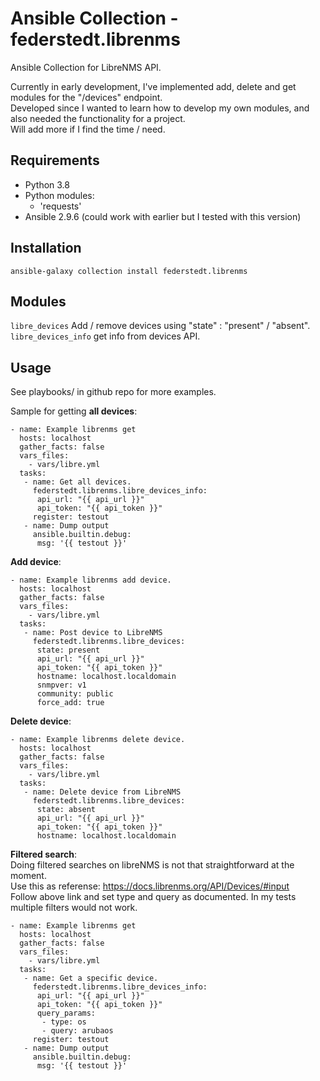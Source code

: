 # Ansible Collection - federstedt.librenms

Ansible Collection for LibreNMS API.

Currently in early development, I've implemented add, delete and get modules for the "/devices" endpoint.  
Developed since I wanted to learn how to develop my own modules, and also needed the functionality for a project.    
Will add more if I find the time / need.

## Requirements
- Python 3.8
- Python modules:
  - 'requests'
- Ansible 2.9.6 (could work with earlier but I tested with this version)

## Installation
```ansible-galaxy collection install federstedt.librenms```

## Modules
```libre_devices``` Add / remove devices using "state" : "present" / "absent".  
```libre_devices_info``` get info from devices API.  


## Usage
See playbooks/ in github repo for more examples.

Sample for getting **all devices**:
```
- name: Example librenms get
  hosts: localhost
  gather_facts: false
  vars_files:
    - vars/libre.yml
  tasks:
   - name: Get all devices.
     federstedt.librenms.libre_devices_info:
      api_url: "{{ api_url }}"
      api_token: "{{ api_token }}"
     register: testout
   - name: Dump output
     ansible.builtin.debug:
      msg: '{{ testout }}'
```
**Add device**:
```
- name: Example librenms add device.
  hosts: localhost
  gather_facts: false
  vars_files:
    - vars/libre.yml
  tasks:
   - name: Post device to LibreNMS
     federstedt.librenms.libre_devices:
      state: present
      api_url: "{{ api_url }}"
      api_token: "{{ api_token }}"
      hostname: localhost.localdomain
      snmpver: v1
      community: public
      force_add: true
```
**Delete device**:
```
- name: Example librenms delete device.
  hosts: localhost
  gather_facts: false
  vars_files:
    - vars/libre.yml
  tasks:
   - name: Delete device from LibreNMS
     federstedt.librenms.libre_devices:
      state: absent
      api_url: "{{ api_url }}"
      api_token: "{{ api_token }}"
      hostname: localhost.localdomain
```
**Filtered search**:  
Doing filtered searches on libreNMS is not that straightforward at the moment.  
Use this as referense: https://docs.librenms.org/API/Devices/#input  
Follow above link and set type and query as documented. In my tests multiple filters would not work.
```
- name: Example librenms get
  hosts: localhost
  gather_facts: false
  vars_files:
    - vars/libre.yml
  tasks:
   - name: Get a specific device.
     federstedt.librenms.libre_devices_info:
      api_url: "{{ api_url }}"
      api_token: "{{ api_token }}"
      query_params:
       - type: os
       - query: arubaos
     register: testout
   - name: Dump output
     ansible.builtin.debug:
      msg: '{{ testout }}'
```